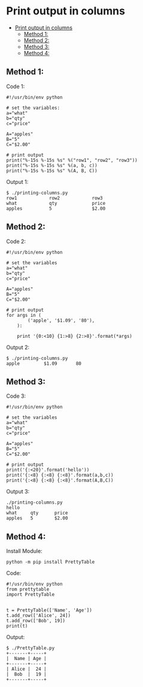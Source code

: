 # Print output in columns
- [Print output in columns](#print-output-in-columns)
  - [Method 1:](#method-1)
  - [Method 2:](#method-2)
  - [Method 3:](#method-3)
  - [Method 4:](#method-4)

## Method 1: 

Code 1: 
```
#!/usr/bin/env python

# set the variables: 
a="what"
b="qty"
c="price"

A="apples"
B="5"
C="$2.00"

# print output
print("%-15s %-15s %s" %("row1", "row2", "row3"))
print("%-15s %-15s %s" %(a, b, c))
print("%-15s %-15s %s" %(A, B, C))
```
Output 1: 
```
$ ./printing-columns.py
row1            row2            row3
what            qty             price
apples          5               $2.00
```

## Method 2: 

Code 2: 
```
#!/usr/bin/env python

# set the variables
a="what"
b="qty"
c="price"

A="apples"
B="5"
C="$2.00"

# print output
for args in (
        ('apple', '$1.09', '80'),
    ):

    print '{0:<10} {1:>8} {2:>8}'.format(*args)
```

Output 2: 
```
$ ./printing-columns.py
apple         $1.09       80
```

## Method 3: 

Code 3: 
```
#!/usr/bin/env python

# set the variables
a="what"
b="qty"
c="price"

A="apples"
B="5"
C="$2.00"

# print output
print('{:<20}'.format('hello'))
print('{:<8} {:<8} {:<8}'.format(a,b,c))
print('{:<8} {:<8} {:<8}'.format(A,B,C))
```

Output 3: 
```
./printing-columns.py
hello
what     qty      price
apples   5        $2.00
```

## Method 4: 
Install Module: 
```
python -m pip install PrettyTable
```
Code: 
```
#!/usr/bin/env python
from prettytable 
import PrettyTable


t = PrettyTable(['Name', 'Age'])
t.add_row(['Alice', 24])
t.add_row(['Bob', 19])
print(t)
```
Output: 
```
$ ./PrettyTable.py
+-------+-----+
|  Name | Age |
+-------+-----+
| Alice |  24 |
|  Bob  |  19 |
+-------+-----+
```
